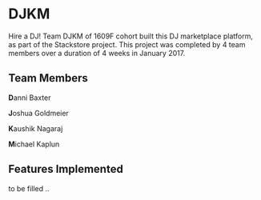 # DJKM

Hire a DJ! Team DJKM of 1609F cohort built this DJ marketplace platform, as part of the Stackstore project. This project was completed by 4 team members over a duration of 4 weeks in January 2017.


## Team Members

**D**anni Baxter

**J**oshua Goldmeier

**K**aushik Nagaraj

**M**ichael Kaplun

## Features Implemented

to be filled ..

